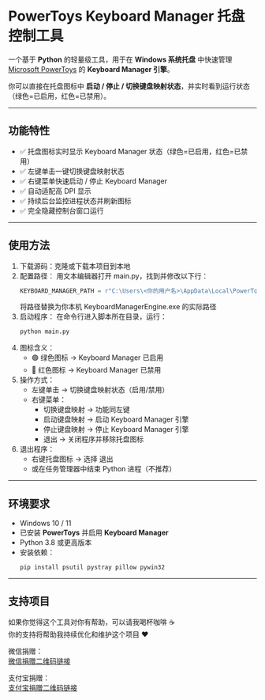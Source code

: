 # PowerToys Keyboard Manager 托盘控制工具

一个基于 **Python** 的轻量级工具，用于在 **Windows 系统托盘** 中快速管理  
[Microsoft PowerToys](https://learn.microsoft.com/zh-cn/windows/powertoys/) 的 **Keyboard Manager 引擎**。

你可以直接在托盘图标中 **启动 / 停止 / 切换键盘映射状态**，并实时看到运行状态（绿色=已启用，红色=已禁用）。

---

## 功能特性
- ✅ 托盘图标实时显示 Keyboard Manager 状态（绿色=已启用，红色=已禁用）
- ✅ 左键单击一键切换键盘映射状态
- ✅ 右键菜单快速启动 / 停止 Keyboard Manager
- ✅ 自动适配高 DPI 显示
- ✅ 持续后台监控进程状态并刷新图标
- ✅ 完全隐藏控制台窗口运行

---

## 使用方法
1. 下载源码：克隆或下载本项目到本地
2. 配置路径：
   用文本编辑器打开 main.py，找到并修改以下行：
   ```python
   KEYBOARD_MANAGER_PATH = r"C:\Users\<你的用户名>\AppData\Local\PowerToys\KeyboardManagerEngine\PowerToys.KeyboardManagerEngine.exe"
   ```
   将路径替换为你本机 KeyboardManagerEngine.exe 的实际路径
3. 启动程序：
   在命令行进入脚本所在目录，运行：
   ```bash
   python main.py
   ```
4. 图标含义：
   - 🟢 绿色图标 → Keyboard Manager 已启用
   - 🔴 红色图标 → Keyboard Manager 已禁用
5. 操作方式：
   - 左键单击 → 切换键盘映射状态（启用/禁用）
   - 右键菜单：
     - 切换键盘映射 → 功能同左键
     - 启动键盘映射 → 启动 Keyboard Manager 引擎
     - 停止键盘映射 → 停止 Keyboard Manager 引擎
     - 退出 → 关闭程序并移除托盘图标
6. 退出程序：
   - 右键托盘图标 → 选择 退出
   - 或在任务管理器中结束 Python 进程（不推荐）

---

## 环境要求
- Windows 10 / 11
- 已安装 **PowerToys** 并启用 **Keyboard Manager**
- Python 3.8 或更高版本
- 安装依赖：
  ```bash
  pip install psutil pystray pillow pywin32
  ```

---

## 支持项目
如果你觉得这个工具对你有帮助，可以请我喝杯咖啡 ☕  
你的支持将帮助我持续优化和维护这个项目 ❤️

微信捐赠：  
[微信捐赠二维码链接](https://github.com/user-attachments/assets/b847f743-c990-4b8f-a3de-c3a9ee09d412)

支付宝捐赠：  
[支付宝捐赠二维码链接](https://github.com/user-attachments/assets/54c0f1fe-5e96-429b-84dc-3d848612f8db)
